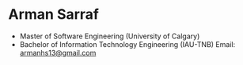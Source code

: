 # Arman Sarraf
* Master of Software Engineering (University of Calgary)
* Bachelor of Information Technology Engineering (IAU-TNB)
Email: armanhs13@gmail.com